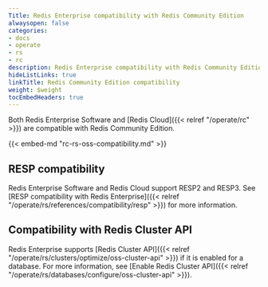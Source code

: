 ```yaml
---
Title: Redis Enterprise compatibility with Redis Community Edition
alwaysopen: false
categories:
- docs
- operate
- rs
- rc
description: Redis Enterprise compatibility with Redis Community Edition.
hideListLinks: true
linkTitle: Redis Community Edition compatibility
weight: $weight
tocEmbedHeaders: true
---
```

Both Redis Enterprise Software and [Redis Cloud]({{< relref "/operate/rc" >}}) are compatible with Redis Community Edition. 

{{< embed-md "rc-rs-oss-compatibility.md"  >}}

## RESP compatibility

Redis Enterprise Software and Redis Cloud support RESP2 and RESP3. See [RESP compatibility with Redis Enterprise]({{< relref "/operate/rs/references/compatibility/resp" >}}) for more information.

## Compatibility with Redis Cluster API

Redis Enterprise supports [Redis Cluster API]({{< relref "/operate/rs/clusters/optimize/oss-cluster-api" >}}) if it is enabled for a database. For more information, see [Enable Redis Cluster API]({{< relref "/operate/rs/databases/configure/oss-cluster-api" >}}).
